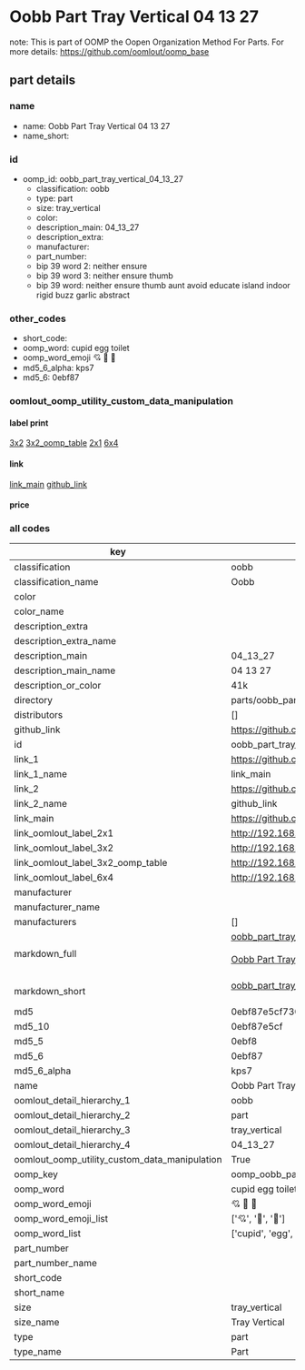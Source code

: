 # Oobb Part Tray Vertical 04 13 27  

note: This is part of OOMP the Oopen Organization Method For Parts. For more details: https://github.com/oomlout/oomp_base

##  part details





### name
* name: Oobb Part Tray Vertical 04 13 27
* name_short: 
### id
* oomp_id: oobb_part_tray_vertical_04_13_27
  * classification: oobb
  * type: part
  * size: tray_vertical
  * color: 
  * description_main: 04_13_27
  * description_extra: 
  * manufacturer: 
  * part_number: 
  * bip 39 word 2: neither ensure
  * bip 39 word 3: neither ensure thumb
  * bip 39 word: neither ensure thumb aunt avoid educate island indoor rigid buzz garlic abstract

### other_codes
* short_code: 
* oomp_word: cupid egg toilet
* oomp_word_emoji :cupid: :egg: :toilet:
* md5_6_alpha: kps7
* md5_6: 0ebf87






### oomlout_oomp_utility_custom_data_manipulation
#### label print
[3x2](http://192.168.1.245:1112/?label=oomp%20kps7)
[3x2_oomp_table](http://192.168.1.107:1112/?label=oomp%20kps7)
[2x1](http://192.168.1.242:1112/?label=oomp%20kps7)
[6x4](http://192.168.1.55:1112/?label=oomp%20kps7)    

#### link

[link_main](https://github.com/oomlout/oomlout_oomp_current_version_messy/tree/main/parts/oobb_part_tray_vertical_04_13_27) [github_link](https://github.com/oomlout/oomlout_oomp_part_src/tree/main/parts/oobb_part_tray_vertical_04_13_27)                             

#### price







### all codes 
| key | value |  
| --- | --- |  
| classification | oobb |  
| classification_name | Oobb |  
| color |  |  
| color_name |  |  
| description_extra |  |  
| description_extra_name |  |  
| description_main | 04_13_27 |  
| description_main_name | 04 13 27 |  
| description_or_color | 41k |  
| directory | parts/oobb_part_tray_vertical_04_13_27 |  
| distributors | [] |  
| github_link | https://github.com/oomlout/oomlout_oomp_part_src/tree/main/parts/oobb_part_tray_vertical_04_13_27 |  
| id | oobb_part_tray_vertical_04_13_27 |  
| link_1 | https://github.com/oomlout/oomlout_oomp_current_version_messy/tree/main/parts/oobb_part_tray_vertical_04_13_27 |  
| link_1_name | link_main |  
| link_2 | https://github.com/oomlout/oomlout_oomp_part_src/tree/main/parts/oobb_part_tray_vertical_04_13_27 |  
| link_2_name | github_link |  
| link_main | https://github.com/oomlout/oomlout_oomp_current_version_messy/tree/main/parts/oobb_part_tray_vertical_04_13_27 |  
| link_oomlout_label_2x1 | http://192.168.1.242:1112/?label=oomp%20kps7 |  
| link_oomlout_label_3x2 | http://192.168.1.245:1112/?label=oomp%20kps7 |  
| link_oomlout_label_3x2_oomp_table | http://192.168.1.107:1112/?label=oomp%20kps7 |  
| link_oomlout_label_6x4 | http://192.168.1.55:1112/?label=oomp%20kps7 |  
| manufacturer |  |  
| manufacturer_name |  |  
| manufacturers | [] |  
| markdown_full | [oobb_part_tray_vertical_04_13_27](https://github.com/oomlout/oomlout_oomp_current_version_messy/tree/main/parts/oobb_part_tray_vertical_04_13_27)<br>[](https://github.com/oomlout/oomlout_oomp_current_version_messy/tree/main/parts/oobb_part_tray_vertical_04_13_27)<br>[Oobb Part Tray Vertical 04 13 27](https://github.com/oomlout/oomlout_oomp_current_version_messy/tree/main/parts/oobb_part_tray_vertical_04_13_27)<br><br> |  
| markdown_short | [oobb_part_tray_vertical_04_13_27](https://github.com/oomlout/oomlout_oomp_current_version_messy/tree/main/parts/oobb_part_tray_vertical_04_13_27)<br><br> |  
| md5 | 0ebf87e5cf730ecd1a0800f5c2d2d4a1 |  
| md5_10 | 0ebf87e5cf |  
| md5_5 | 0ebf8 |  
| md5_6 | 0ebf87 |  
| md5_6_alpha | kps7 |  
| name | Oobb Part Tray Vertical 04 13 27 |  
| oomlout_detail_hierarchy_1 | oobb |  
| oomlout_detail_hierarchy_2 | part |  
| oomlout_detail_hierarchy_3 | tray_vertical |  
| oomlout_detail_hierarchy_4 | 04_13_27 |  
| oomlout_oomp_utility_custom_data_manipulation | True |  
| oomp_key | oomp_oobb_part_tray_vertical_04_13_27 |  
| oomp_word | cupid egg toilet |  
| oomp_word_emoji | :cupid: :egg: :toilet: |  
| oomp_word_emoji_list | [':cupid:', ':egg:', ':toilet:'] |  
| oomp_word_list | ['cupid', 'egg', 'toilet'] |  
| part_number |  |  
| part_number_name |  |  
| short_code |  |  
| short_name |  |  
| size | tray_vertical |  
| size_name | Tray Vertical |  
| type | part |  
| type_name | Part |  
